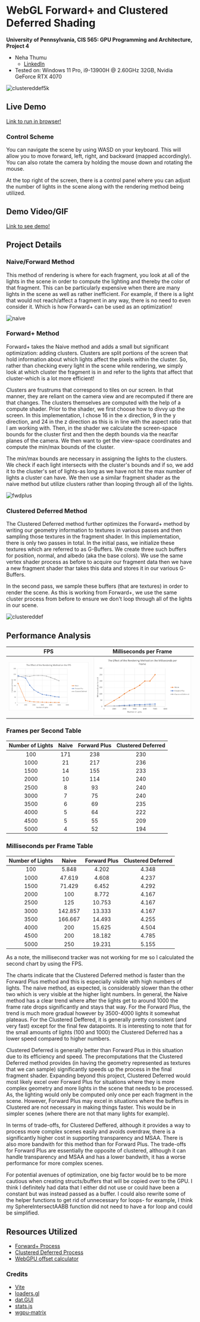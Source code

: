 WebGL Forward+ and Clustered Deferred Shading
======================

**University of Pennsylvania, CIS 565: GPU Programming and Architecture, Project 4**

* Neha Thumu
  * [LinkedIn](https://www.linkedin.com/in/neha-thumu/)
* Tested on: Windows 11 Pro, i9-13900H @ 2.60GHz 32GB, Nvidia GeForce RTX 4070

![clustereddef5k](https://github.com/thumun/Project4-WebGPU-Forward-Plus-and-Clustered-Deferred/blob/main/img/clustereddeferred5k.gif?raw=true)

## Live Demo

[Link to run in browser!](https://thumun.github.io/Project4-WebGPU-Forward-Plus-and-Clustered-Deferred/)

### Control Scheme 
You can navigate the scene by using WASD on your keyboard. This will allow you to move forward, left, right, and backward (mapped accordingly). You can also rotate the camera by holding the mouse down and rotating the mouse. 

At the top right of the screen, there is a control panel where you can adjust the number of lights in the scene along with the rendering method being utilized.

## Demo Video/GIF

[Link to see demo!](https://drive.google.com/file/d/16y5c9l37l7ah5JPYgWAf2s-T9J3n-kGV/view?usp=sharing)

## Project Details
### Naive/Forward Method 
This method of rendering is where for each fragment, you look at all of the lights in the scene in order to compute the lighting and thereby the color of that fragment. This can be particularly expensive when there are many lights in the scene as well as rather inefficient. For example, if there is a light that would not reach/affect a fragment in any way, there is no need to even consider it. Which is how Forward+ can be used as an optimization! 

![naive](https://github.com/thumun/Project4-WebGPU-Forward-Plus-and-Clustered-Deferred/blob/main/img/naive.gif?raw=true)

### Forward+ Method
Forward+ takes the Naive method and adds a small but significant optimization: adding clusters. Clusters are split portions of the screen that hold information about which lights affect the pixels within the cluster. So, rather than checking every light in the scene while rendering, we simply look at which cluster the fragment is in and refer to the lights that affect that cluster-which is a lot more efficient! 

Clusters are frustrums that correspond to tiles on our screen. In that manner, they are reliant on the camera view and are recomputed if there are that changes. The clusters themselves are computed with the help of a compute shader. Prior to the shader, we first choose how to divvy up the screen. In this implementation, I chose 16 in the x direction, 9 in the y direction, and 24 in the z direction as this is in line with the aspect ratio that I am working with. Then, in the shader we calculate the screen-space bounds for the cluster first and then the depth bounds via the near/far planes of the camera. We then want to get the view-space coordinates and compute the min/max bounds of the cluster.

The min/max bounds are necessary in assigning the lights to the clusters. We check if each light intersects with the cluster's bounds and if so, we add it to the cluster's set of lights-as long as we have not hit the max number of lights a cluster can have. We then use a similar fragment shader as the naive method but utilize clusters rather than looping through all of the lights.

![fwdplus](https://github.com/thumun/Project4-WebGPU-Forward-Plus-and-Clustered-Deferred/blob/main/img/forwardplus.gif?raw=true)

### Clustered Deferred Method 
The Clustered Deferred method further optimizes the Forward+ method by writing our geometry information to textures in various passes and then sampling those textures in the fragment shader. In this implementation, there is only two passes in total. In the initial pass, we initialize these textures which are referred to as G-Buffers. We create three such buffers for position, normal, and albedo (aka the base colors). We use the same vertex shader process as before to acquire our fragment data then we have a new fragment shader thar takes this data and stores it in our various G-Buffers. 

In the second pass, we sample these buffers (that are textures) in order to render the scene. As this is working from Forward+, we use the same cluster process from before to ensure we don't loop through all of the lights in our scene. 

![clustereddef](https://github.com/thumun/Project4-WebGPU-Forward-Plus-and-Clustered-Deferred/blob/main/img/clustereddeferred.gif?raw=true)

## Performance Analysis

FPS  |  Milliseconds per Frame
:-------------------------:|:-------------------------:
![fps](https://github.com/thumun/Project4-WebGPU-Forward-Plus-and-Clustered-Deferred/blob/main/img/fps.png?raw=true) |  ![ms](https://github.com/thumun/Project4-WebGPU-Forward-Plus-and-Clustered-Deferred/blob/main/img/msperframe.png?raw=true) |

### Frames per Second Table
Number of Lights | Naive | Forward Plus | Clustered Deferred
:-------------------------:|:-------------------------:|:-------------------------:|:-------------------------:|
100 | 171 | 238 | 230 |
1000 |	21 |	217 |	236 |
1500 |	14 |	155 |	233 |
2000 |	10 |	114 |	240 |
2500 |	8 |	93 |	240 |
3000 |	7 |	75 |	240 |
3500 |	6 |	69 |	235 |
4000 |	5 |	64 |	222 |
4500 |	5 |	55 |	209 |
5000 |	4 |	52 |	194 |

### Milliseconds per Frame Table
Number of Lights | Naive | Forward Plus | Clustered Deferred
:-------------------------:|:-------------------------:|:-------------------------:|:-------------------------:|
100 |	5.848 |	4.202 |	4.348 |
1000 |	47.619 |	4.608 |	4.237 |
1500 |	71.429 |	6.452 |	4.292 |
2000 |	100 |	8.772 |	4.167 |
2500 |	125 |	10.753 |	4.167 |
3000 |	142.857 |	13.333 |	4.167 |
3500 |	166.667 |	14.493 |	4.255 |
4000 |	200 |	15.625 |	4.504 |
4500 |	200 |	18.182 |	4.785 |
5000 |	250 |	19.231 |	5.155 |

As a note, the millisecond tracker was not working for me so I calculated the second chart by using the FPS.

The charts indicate that the Clustered Deferred method is faster than the Forward Plus method and this is especially visible with high numbers of lights. The naive method, as expected, is considerably slower than the other two which is very visible at the higher light numbers. In general, the Naive method has a clear trend where after the lights get to around 1000 the frame rate drops significantly and stays that way. For the Forward Plus, the trend is much more gradual however by 3500-4000 lights it somewhat plateaus. For the Clustered Deffered, it is generally pretty consistent (and very fast) except for the final few datapoints. It is interesting to note that for the small amounts of lights (100 and 1000) the Clustered Deferred has a lower speed compared to higher numbers.

Clustered Deferred is generally better than Forward Plus in this situation due to its efficiency and speed. The precomputations that the Clustered Deferred method provides (in having the geometry represented as textures that we can sample) significantly speeds up the process in the final fragment shader. Expanding beyond this project, Clustered Deferred would most likely excel over Forward Plus for situations where they is more complex geometry and more lights in the scene that needs to be processed. As, the lighting would only be computed only once per each fragment in the scene. However, Forward Plus may excel in situations where the buffers in Clustered are not necessary in making things faster. This would be in simpler scenes (where there are not that many lights for example).

In terms of trade-offs, for Clustered Deffered, although it provides a way to process more complex scenes easily and avoids overdraw, there is a significantly higher cost in supporting transparency and MSAA. There is also more bandwith for this method than for Forward Plus. The trade-offs for Forward Plus are essentially the opposite of clustered, although it can handle transparency and MSAA and has a lower bandwith, it has a worse performance for more complex scenes. 

For potential avenues of optimization, one big factor would be to be more cautious when creating structs/buffers that will be copied over to the GPU. I think I definitely had data that I either did not use or could have been a constant but was instead passed as a buffer. I could also rewrite some of the helper functions to get rid of unnecessary for loops- for example, I think my SphereIntersectAABB function did not need to have a for loop and could be simplified.

## Resources Utilized 

- [Forward+ Process](https://www.aortiz.me/2018/12/21/CG.html#part-2)
- [Clustered Deferred Process](https://webgpu.github.io/webgpu-samples/?sample=deferredRendering#fragmentWriteGBuffers.wgsl)
- [WebGPU offset calculator](https://webgpufundamentals.org/webgpu/lessons/resources/wgsl-offset-computer.html#)

### Credits

- [Vite](https://vitejs.dev/)
- [loaders.gl](https://loaders.gl/)
- [dat.GUI](https://github.com/dataarts/dat.gui)
- [stats.js](https://github.com/mrdoob/stats.js)
- [wgpu-matrix](https://github.com/greggman/wgpu-matrix)
